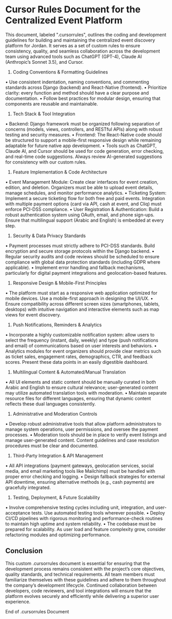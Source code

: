 # Cursor Rules Document for the Centralized Event Platform

This document, labeled ".cursorrules", outlines the coding and development guidelines for building and maintaining the centralized event discovery platform for Jordan. It serves as a set of custom rules to ensure consistency, quality, and seamless collaboration across the development team using advanced tools such as ChatGPT (GPT-4), Claude AI (Anthropic’s Sonnet 3.5), and Cursor.

1.  Coding Conventions & Formatting Guidelines

• Use consistent indentation, naming conventions, and commenting standards across Django (backend) and React-Native (frontend). • Prioritize clarity: every function and method should have a clear purpose and documentation. • Follow best practices for modular design, ensuring that components are reusable and maintainable.

1.  Tech Stack & Tool Integration

• Backend: Django framework must be organized following separation of concerns (models, views, controllers, and RESTful APIs) along with robust testing and security measures. • Frontend: The React-Native code should be structured to support a mobile-first responsive design while remaining adaptable for future native app development. • Tools such as ChatGPT, Claude AI, and Cursor should be used for code generation, error checking, and real-time code suggestions. Always review AI-generated suggestions for consistency with our custom rules.

1.  Feature Implementation & Code Architecture

• Event Management Module: Create clear interfaces for event creation, edition, and deletion. Organizers must be able to upload event details, manage schedules, and monitor performance analytics. • Ticketing System: Implement a secure ticketing flow for both free and paid events. Integration with multiple payment options (card via API, cash at event, and Cliq) must enforce PCI-DSS compliance. • User Registration & Authentication: Build a robust authentication system using OAuth, email, and phone sign-ups. Ensure that multilingual support (Arabic and English) is embedded at every step.

1.  Security & Data Privacy Standards

• Payment processes must strictly adhere to PCI-DSS standards. Build encryption and secure storage protocols within the Django backend. • Regular security audits and code reviews should be scheduled to ensure compliance with global data protection standards (including GDPR where applicable). • Implement error handling and fallback mechanisms, particularly for digital payment integrations and geolocation-based features.

1.  Responsive Design & Mobile-First Principles

• The platform must start as a responsive web application optimized for mobile devices. Use a mobile-first approach in designing the UI/UX. • Ensure compatibility across different screen sizes (smartphones, tablets, desktops) with intuitive navigation and interactive elements such as map views for event discovery.

1.  Push Notifications, Reminders & Analytics

• Incorporate a highly customizable notification system: allow users to select the frequency (instant, daily, weekly) and type (push notifications and email) of communications based on user interests and behaviors. • Analytics modules for event organizers should provide clear metrics such as ticket sales, engagement rates, demographics, CTR, and feedback scores. Present these data points in an easily digestible dashboard.

1.  Multilingual Content & Automated/Manual Translation

• All UI elements and static content should be manually curated in both Arabic and English to ensure cultural relevance; user-generated content may utilize automated translation tools with moderation. • Maintain separate resource files for different languages, ensuring that dynamic content reflects these dual languages consistently.

1.  Administrative and Moderation Controls

• Develop robust administrative tools that allow platform administrators to manage system operations, user permissions, and oversee the payment processes. • Moderation tools should be in place to verify event listings and manage user-generated content. Content guidelines and case resolution procedures must be clear and documented.

1.  Third-Party Integration & API Management

• All API integrations (payment gateways, geolocation services, social media, and email marketing tools like Mailchimp) must be handled with proper error checking and logging. • Design fallback strategies for external API downtime, ensuring alternative methods (e.g., cash payments) are gracefully integrated.

1.  Testing, Deployment, & Future Scalability

• Involve comprehensive testing cycles including unit, integration, and user-acceptance tests. Use automated testing tools wherever possible. • Deploy CI/CD pipelines with rigorous monitoring and performance-check routines to maintain high uptime and system reliability. • The codebase must be prepared for scalability. As user load and feature complexity grow, consider refactoring modules and optimizing performance.

## Conclusion

This custom .cursorrules document is essential for ensuring that the development process remains consistent with the project’s core objectives, quality standards, and technical requirements. All team members must familiarize themselves with these guidelines and adhere to them throughout the company’s development lifecycle. Continued collaboration between developers, code reviewers, and tool integrations will ensure that the platform evolves securely and efficiently while delivering a superior user experience.

End of .cursorrules Document
